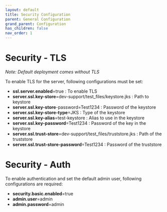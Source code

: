 ```yaml
---
layout: default
title: Security Configuration
parent: General Configuration
grand_parent: Configuration
has_children: false
nav_order: 1
---
```


# Security - TLS

_Note: Default deployment comes without TLS_

To enable TLS for the server, following configurations must be set:

- **ssl.server.enabled**=true : To enable TLS
- **server.ssl.key-store**=dev-support/test_files/keystore.jks : Path to keystore
- **server.ssl.key-store**-password=Test1234 : Password of the keystore
- **server.ssl.key-store-type**=JKS : Type of the keystore
- **server.ssl.key-alias**=test-keystore : Alias to use in the keystore
- **server.ssl.key-password**=Test1234 : Password of the key in the keystore
- **server.ssl.trust-store**=dev-support/test_files/truststore.jks : Path of the truststore
- **server.ssl.trust-store-password**=Test1234 : Password of the truststore


# Security - Auth

To enable authentication and set the default admin user, following configurations are required:

- **security.basic.enabled**=true
- **admin.user**=admin
- **admin.password**=admin